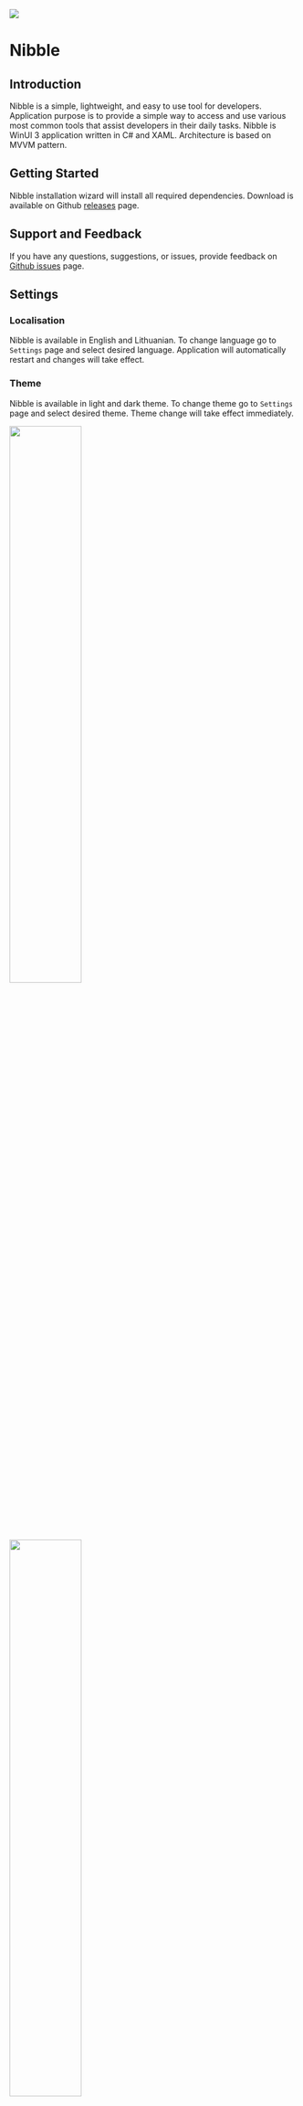 ![](./docs/images/StoreLogo.png)

# Nibble

## Introduction

Nibble is a simple, lightweight, and easy to use tool for developers. Application purpose is to provide a simple way to
access and use various most common tools that
assist developers in their daily tasks. Nibble is WinUI 3 application written in C# and XAML. Architecture is based on
MVVM pattern.

## Getting Started

Nibble installation wizard will install all required dependencies. Download is available on
Github [releases](https://github.com/nibble-psi/Nibble/releases) page.

## Support and Feedback

If you have any questions, suggestions, or issues, provide feedback
on [Github issues](https://github.com/nibble-psi/Nibble/issues) page.

## Settings

### Localisation

Nibble is available in English and Lithuanian. To change language go to `Settings` page and select desired language.
Application will automatically restart and changes will take effect.

### Theme

Nibble is available in light and dark theme. To change theme go to `Settings` page and select desired theme. Theme
change will take effect immediately.

<img src="./docs/images/NibbleTools_SettingsLigth.png"  alt="" width="50%" height="50%">

<img src="./docs/images/NibbleTools_SettingsDark.png"  alt="" width="50%" height="50%">

## Available Tools and Features

### Bits Manipulation

#### Bitwise Operations

Nibble provides bitwise operations for 32 bit integers. Operations include:

- AND
- NAND
- OR
- NOR
- XOR
- NOT

Accepted input is decimal number. Result is displayed in binary format.

<img src="./docs/images/NibbleTools_Bitwise.png"  alt="" width="50%" height="50%">

#### Bit Shift Operations

Nibble provides bit shift operations for 32 bit integers. Operations include:

- Logical Left Shift
- Logical Right Shift
- Arithmetic Right Shift
- Arithmetic Right Shift
- Circular Left
- Circular Right

Accepted input is decimal number. Result is displayed in binary format.

<img src="./docs/images/NibbleTools_Bitshift.png"  alt="" width="50%" height="50%">

### Generators

Nibble provides various generators. Generators include:

#### Number Generator

Number generator generates random numbers in specified range. Generator accepts range from 0 to 2^32-1. Generator can be
used to generate random numbers for various purposes. For example, to generate random numbers for unit tests.

<img src="./docs/images/NibbleTools_NumberGen.png"  alt="" width="50%" height="50%">

#### Prime Number Generator

Prime number generator generates prime numbers in specified range. Generator accepts range from 0 to 2^32-1. Also, you
can select how many prime numbers you want to generate and digits count.

<img src="./docs/images/NibbleTools_PrimeNumber.png"  alt="" width="50%" height="50%">

#### String Generator

String generator generates random strings. Generator has provided tree modes:

- Words
- Sentences
- Paragraphs

<img src="./docs/images/NibbleTools_StringGen.png"  alt="" width="50%" height="50%">

### Regular Expressions

#### Regex Tester

Nibble provides regex tester. Regex tester can be used to test regular expressions. Regex tester accepts input string
and regular expression. Regex tester will show if input string matches regular expression.

<img src="./docs/images/NibbleTools_RegexTester.png"  alt="" width="50%" height="50%">

### Text Manipulation

#### Text Counter

Nibble provides text counter. Text counter can be used to count words, characters, and lines in text. Text counter
accepts input string and will show how many words, characters, and lines are in input string.

<img src="./docs/images/NibbleTools_TextCounter.png"  alt="" width="50%" height="50%">

#### Text Splitter

Nibble provides text splitter. Text splitter can be used to split text by specified delimiter. Text splitter accepts
input string and delimiter. Text splitter will split input string by specified delimiter or specified symbols count and
will show result.

<img src="./docs/images/NibbleTools_TextSplit.png"  alt="" width="50%" height="50%">

#### Lines Sorter

Nibble provides lines sorter. Lines sorter can be used to sort lines in text. Lines sorter accepts input string and will
sort lines in text. Provided sorting options:

- Alphabetically
- Alphabetically (Reverse)
- Randomly

<img src="./docs/images/NibbleTools_LinesSorter.png"  alt="" width="50%" height="50%">

#### Text Letter Case Converter

Nibble provides text letter case converter. Text letter case converter can be used to convert text letter case. Text
letter case converter accepts input string and will convert text letter case. Provided conversion options:

- Lowercase
- Uppercase
- Capitalize

<img src="./docs/images/NibbleTools_TextCase.png"  alt="" width="50%" height="50%">

#### Symbols Replacer

Nibble provides symbols replacer. Symbols replacer can be used to replace symbols in text. Symbols replacer accepts
input string, symbol to replace, and symbol to replace with. Symbols replacer will replace all specified symbols in
text.

<img src="./docs/images/NibbleTools_SymbolsReplace.png"  alt="" width="50%" height="50%">

### Base Number Converter

Nibble provides base number converter. Base number converter can be used to convert numbers from one base to another.
Base number converter accepts input number and base. Base number converter will convert input number to specified base.
Provided bases:

- Binary (BIN)
- Octal (OCT)
- Decimal (DEC)
- Hexadecimal (HEX)

<img src="./docs/images/NibbleTools_BaseNumber.png"  alt="" width="50%" height="50%">

### Unit Converter

Nibble provides unit converter. Unit converter can be used to convert units from one unit to another. Unit converter
accepts input number and unit. Unit converter will convert input number to specified unit. There is provided metric
units.

<img src="./docs/images/NibbleTools_Unit.png"  alt="" width="50%" height="50%">

### Unix Timestamp Converter

Nibble provides unix timestamp converter. Unix timestamp converter can be used to convert unix timestamp to date and
time. Unix timestamp converter accepts unix timestamp and will convert it to date and time.

<img src="./docs/images/NibbleTools_Unix.png"  alt="" width="50%" height="50%">

### UUID Generator

Nibble provides UUID generator. UUID generator can be used to generate UUID. UUID generator will generate UUID and will
show it. User can select count of UUIDs to generate, uppercase or lowercase, and delimiter for multiple UUIDs.

<img src="./docs/images/NibbleTools_UUID.png"  alt="" width="50%" height="50%">

### Hash Generator

Nibble provides hash generator. Hash generator can be used to generate hash from input string. Hash generator accepts
input string and will generate hash from it. Provided hash algorithms:

- MD5
- SHA1
- SHA256

<img src="./docs/images/NibbleTools_HashCode.png"  alt="" width="50%" height="50%">

### Password Generator

Nibble provides password generator. Password generator can be used to generate password. Password generator accepts
password length and will generate password with specified length. User can select if password should contain uppercase
letters, lowercase letters, digits.

<img src="./docs/images/NibbleTools_Password.png"  alt="" width="50%" height="50%">

### Markdown Preview

Nibble provides markdown preview. Markdown preview can be used to preview markdown. Markdown preview accepts markdown
and will show preview. Markdown preview supports markdown syntax highlighting.

<img src="./docs/images/NibbleTools_Markdown.png"  alt="" width="50%" height="50%">

### Color Picker

Nibble provides color picker. Color picker can be used to pick color. Color picker accepts color and will show color.
Color picker supports HEX, RGB, and HSL color formats. Color wheel can be used to pick color. Brightness slider can be
used to adjust color brightness. Transparency slider can be used to adjust color transparency.

<img src="./docs/images/NibbleTools_Color.png"  alt="" width="50%" height="50%">

### Rich Text Editor

Nibble provides rich text editor. Rich text editor can be used to edit rich text. Rich text editor supports text styling
and formatting. Rich text editor supports text styling and formatting. Rich text editor supports:

- Bold
- Italic
- Underline
- Strikethrough
- Subscript
- Superscript
- Font Family
- Font Size
- Text Alignment
- Text Color
- Background Color
- Bulleted List
- Numbered List




